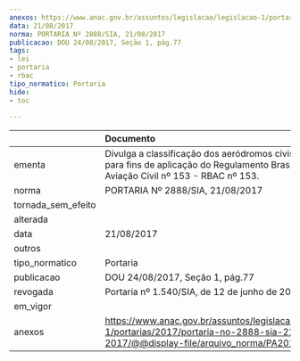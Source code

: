 ```yaml
---
anexos: https://www.anac.gov.br/assuntos/legislacao/legislacao-1/portarias/2017/portaria-no-2888-sia-21-08-2017/@@display-file/arquivo_norma/PA2017-2888.pdf
data: 21/08/2017
norma: PORTARIA Nº 2888/SIA, 21/08/2017
publicacao: DOU 24/08/2017, Seção 1, pág.77
tags:
- lei
- portaria
- rbac
tipo_normatico: Portaria
hide: 
- toc 
 
---
```


|                    | Documento                                                                                                                                            |
|:-------------------|:-----------------------------------------------------------------------------------------------------------------------------------------------------|
| ementa             | Divulga a classificação dos aeródromos civis públicos para fins de aplicação do Regulamento Brasileiro da Aviação Civil nº 153 - RBAC nº 153.        |
| norma              | PORTARIA Nº 2888/SIA, 21/08/2017                                                                                                                     |
| tornada_sem_efeito |                                                                                                                                                      |
| alterada           |                                                                                                                                                      |
| data               | 21/08/2017                                                                                                                                           |
| outros             |                                                                                                                                                      |
| tipo_normatico     | Portaria                                                                                                                                             |
| publicacao         | DOU 24/08/2017, Seção 1, pág.77                                                                                                                      |
| revogada           | Portaria nº 1.540/SIA, de 12 de junho de 2020.                                                                                                       |
| em_vigor           |                                                                                                                                                      |
| anexos             | https://www.anac.gov.br/assuntos/legislacao/legislacao-1/portarias/2017/portaria-no-2888-sia-21-08-2017/@@display-file/arquivo_norma/PA2017-2888.pdf |